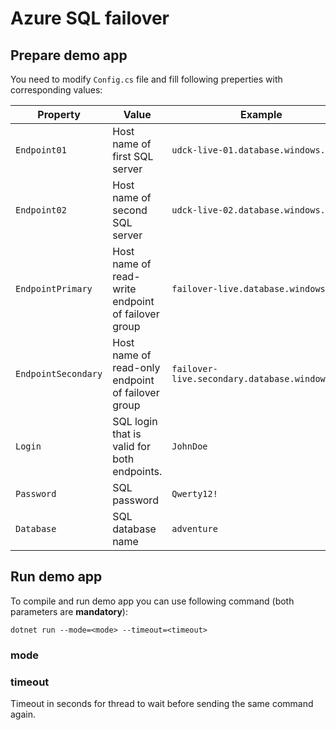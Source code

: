 # Azure SQL failover

## Prepare demo app

You need to modify `Config.cs` file and fill following preperties with corresponding values:

| Property | Value | Example |
|---|---|---|
| `Endpoint01` | Host name of first SQL server | `udck-live-01.database.windows.net` |
| `Endpoint02` | Host name of second SQL server | `udck-live-02.database.windows.net` |
| `EndpointPrimary` | Host name of read-write endpoint of failover group | `failover-live.database.windows.net` |
| `EndpointSecondary` | Host name of read-only endpoint of failover group | `failover-live.secondary.database.windows.net` |
| `Login` | SQL login that is valid for both endpoints. | `JohnDoe` |
| `Password` | SQL password  | `Qwerty12!` |
| `Database` | SQL database name | `adventure` |


## Run demo app

To compile and run demo app you can use following command (both parameters are **mandatory**):

```
dotnet run --mode=<mode> --timeout=<timeout>
```

### mode



### timeout

Timeout in seconds for thread to wait before sending the same command again. 